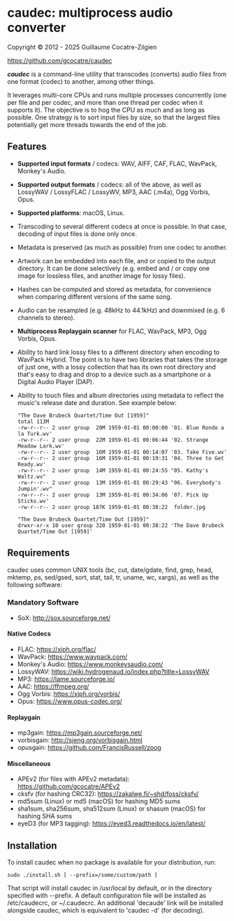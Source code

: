 # caudec: multiprocess audio converter

Copyright © 2012 - 2025 Guillaume Cocatre-Zilgien

https://github.com/gcocatre/caudec

**_caudec_** is a command-line utility that transcodes (converts) audio files from one format (codec) to another, among other things.

It leverages multi-core CPUs and runs multiple processes concurrently (one per file and per codec, and more than one thread per codec when it supports it). The objective is to hog the CPU as much and as long as possible. One strategy is to sort input files by size, so that the largest files potentially get more threads towards the end of the job.

## Features

* **Supported input formats** / codecs: WAV, AIFF, CAF, FLAC, WavPack, Monkey's Audio.
* **Supported output formats** / codecs: all of the above, as well as LossyWAV / LossyFLAC / LossyWV, MP3, AAC (.m4a), Ogg Vorbis, Opus.
* **Supported platforms**: macOS, Linux.
* Transcoding to several different codecs at once is possible. In that case, decoding of input files is done only once.
* Metadata is preserved (as much as possible) from one codec to another.
* Artwork can be embedded into each file, and or copied to the output directory. It can be done selectively (e.g. embed and / or copy one image for lossless files, and another image for lossy files).
* Hashes can be computed and stored as metadata, for convenience when comparing different versions of the same song.
* Audio can be resampled (e.g. 48kHz to 44.1kHz) and downmixed (e.g. 6 channels to stereo).
* **Multiprocess Replaygain scanner** for FLAC, WavPack, MP3, Ogg Vorbis, Opus.
* Ability to hard link lossy files to a different directory when encoding to WavPack Hybrid. The point is to have two libraries that takes the storage of just one, with a lossy collection that has its own root directory and that's easy to drag and drop to a device such as a smartphone or a Digital Audio Player (DAP).
* Ability to touch files and album directories using metadata to reflect the music's release date and duration. See example below:

  ```
  "The Dave Brubeck Quartet/Time Out [1959]"
  total 113M
  -rw-r--r-- 2 user group  20M 1959-01-01 00:00:00 '01. Blue Rondo a la Turk.wv'
  -rw-r--r-- 2 user group  22M 1959-01-01 00:06:44 '02. Strange Meadow Lark.wv'
  -rw-r--r-- 2 user group  16M 1959-01-01 00:14:07 '03. Take Five.wv'
  -rw-r--r-- 2 user group  16M 1959-01-01 00:19:31 '04. Three to Get Ready.wv'
  -rw-r--r-- 2 user group  14M 1959-01-01 00:24:55 "05. Kathy's Waltz.wv"
  -rw-r--r-- 2 user group  13M 1959-01-01 00:29:43 "06. Everybody's Jumpin'.wv"
  -rw-r--r-- 2 user group  13M 1959-01-01 00:34:06 '07. Pick Up Sticks.wv'
  -rw-r--r-- 2 user group 187K 1959-01-01 00:38:22  folder.jpg

  "The Dave Brubeck Quartet/Time Out [1959]"
  drwxr-xr-x 10 user group 320 1959-01-01 00:38:22 'The Dave Brubeck Quartet/Time Out [1959]'
  ```


## Requirements

caudec uses common UNIX tools (bc, cut, date/gdate, find, grep, head, mktemp, ps, sed/gsed, sort, stat, tail, tr, uname, wc, xargs), as well as the following software:

### Mandatory Software

* SoX: http://sox.sourceforge.net/

#### Native Codecs

* FLAC: https://xiph.org/flac/
* WavPack: https://www.wavpack.com/
* Monkey's Audio: https://www.monkeysaudio.com/
* LossyWAV: https://wiki.hydrogenaud.io/index.php?title=LossyWAV
* MP3: https://lame.sourceforge.io/
* AAC: https://ffmpeg.org/
* Ogg Vorbis: https://xiph.org/vorbis/
* Opus: https://www.opus-codec.org/

#### Replaygain

* mp3gain: https://mp3gain.sourceforge.net/
* vorbisgain: http://sjeng.org/vorbisgain.html
* opusgain: https://github.com/FrancisRussell/zoog

#### Miscellaneous
* APEv2 (for files with APEv2 metadata): https://github.com/gcocatre/APEv2
* cksfv (for hashing CRC32): https://zakalwe.fi/~shd/foss/cksfv/
* md5sum (Linux) or md5 (macOS) for hashing MD5 sums
* sha1sum, sha256sum, sha512sum (Linux) or shasum (macOS) for hashing SHA sums
* eyeD3 (for MP3 tagging): https://eyed3.readthedocs.io/en/latest/


## Installation

To install caudec when no package is available for your distribution, run:

`sudo ./install.sh [ --prefix=/some/custom/path ]`

That script will install caudec in /usr/local by default, or in the directory
specified with --prefix. A default configuration file will be installed as
/etc/caudecrc, or ~/.caudecrc. An additional 'decaude' link will be installed
alongside caudec, which is equivalent to 'caudec -d' (for decoding).
